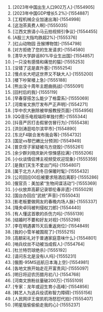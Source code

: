 
1. [2023年中国出生人口902万人]-[1554905]
1. [2023年中国GDP增长5.2%]-[1554887]
1. [工程机械企业加速出海]-[1554998]
1. [这泡茶真费人啊]-[1555035]
1. [江西文旅请小马云拍视频引争议]-[1554455]
1. [A股三大指均跌超2%]-[1555376]
1. [红山动物园 丑猴博物馆]-[1554798]
1. [对方拒绝了您的生发请求]-[1554580]
1. [清华大学辟谣80%毕业生出国]-[1554857]
1. [一只没有感情和痛觉的猫]-[1555253]
1. [没错了这是直升基]-[1555254]
1. [慢点长大吧这世界又不缺大人]-[1555200]
1. [楼下吵架楼上急]-[1555188]
1. [熊出没十周年主题曲挑战]-[1555091]
1. [回村后的我]-[1555119]
1. [早春穿搭怎么能少了格雷系]-[1555069]
1. [河南省文旅厅发布严正声明]-[1554271]
1. [华中农大删除被举报教授页面]-[1554956]
1. [QQ音乐电视端将单独付费]-[1555344]
1. [抖音严厉打击假冒仿冒行为]-[1555438]
1. [洪剑涛逛哈尔滨早市]-[1554890]
1. [东北F4联合发布我会等]-[1554732]
1. [国足vs黎巴嫩比分预测]-[1554949]
1. [普京侄子家疑被乌方烧毁]-[1555261]
1. [余少群刘晓庆新片惊悚感拉满]-[1555206]
1. [小伙谈情侣博主视频受欢迎现象]-[1555359]
1. [是我们天生不爱出门吗]-[1554807]
1. [属于北方人的冬日保暖时髦]-[1555432]
1. [公司回应00后被要求陪酒后离职]-[1555286]
1. [俄官员：美加紧“生物间谍活动”]-[1555369]
1. [小伙放弃高薪记录鄂伦春非遗]-[1555029]
1. [国台办回应“武统”声音]-[1555043]
1. [影老板要做网友的春晚内场人脉]-[1555337]
1. [降央卓玛被判侵权刀郎]-[1554440]
1. [有人懂这首歌的杀伤力吗]-[1555139]
1. [结婚时不要和好友对视]-[1555298]
1. [李在明遇袭15天后重返岗位]-[1554849]
1. [我的小雪羊被围观了]-[1555215]
1. [高额彩礼对于普通家庭意味什么]-[1554801]
1. [哨兵纹丝不动被当成假人]-[1554764]
1. [杜兰特罚球绝杀]-[1555192]
1. [请问东北是没有i人吗]-[1555231]
1. [俄图-95MS巡航日本海上空]-[1554981]
1. [各地文旅开始走花开富贵风]-[1555097]
1. [明日将迎农历腊月初八]-[1554768]
1. [河南文旅粉丝量破200万]-[1555109]
1. [专家：龙年或迎生育小高峰]-[1554856]
1. [韩艺人为逃兵役谎称智力障碍]-[1555156]
1. [人民网评王俊凯机场怒怼代拍]-[1555407]
1. [明星版偷偷偷走我的心]-[1555237]